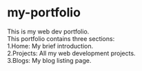 # my-portfolio
This is my web dev portfolio.  
This portfolio contains three sections:   
1.Home: My brief introduction.  
2.Projects: All my web development projects.  
3.Blogs: My blog listing page.   
